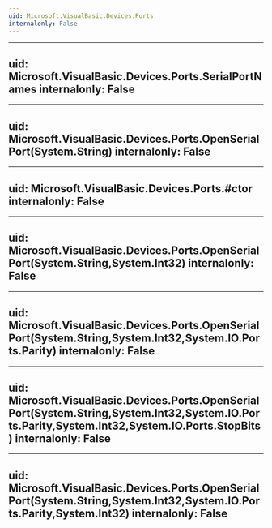 ```yaml
---
uid: Microsoft.VisualBasic.Devices.Ports
internalonly: False
---
```


---
uid: Microsoft.VisualBasic.Devices.Ports.SerialPortNames
internalonly: False
---

---
uid: Microsoft.VisualBasic.Devices.Ports.OpenSerialPort(System.String)
internalonly: False
---

---
uid: Microsoft.VisualBasic.Devices.Ports.#ctor
internalonly: False
---

---
uid: Microsoft.VisualBasic.Devices.Ports.OpenSerialPort(System.String,System.Int32)
internalonly: False
---

---
uid: Microsoft.VisualBasic.Devices.Ports.OpenSerialPort(System.String,System.Int32,System.IO.Ports.Parity)
internalonly: False
---

---
uid: Microsoft.VisualBasic.Devices.Ports.OpenSerialPort(System.String,System.Int32,System.IO.Ports.Parity,System.Int32,System.IO.Ports.StopBits)
internalonly: False
---

---
uid: Microsoft.VisualBasic.Devices.Ports.OpenSerialPort(System.String,System.Int32,System.IO.Ports.Parity,System.Int32)
internalonly: False
---

